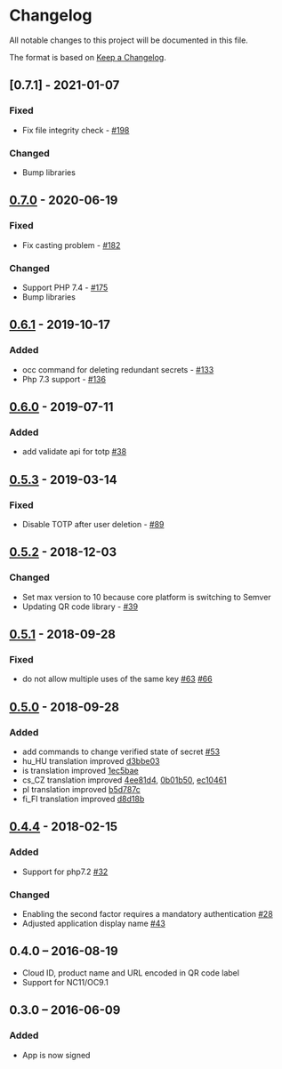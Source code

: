 # Changelog

All notable changes to this project will be documented in this file.

The format is based on [Keep a Changelog](http://keepachangelog.com/en/1.0.0/).


## [0.7.1] - 2021-01-07

### Fixed

- Fix file integrity check - [#198](https://github.com/owncloud/twofactor_totp/issues/198)

### Changed

- Bump libraries

## [0.7.0] - 2020-06-19

### Fixed

- Fix casting problem - [#182](https://github.com/owncloud/twofactor_totp/issues/182)

### Changed

- Support PHP 7.4 - [#175](https://github.com/owncloud/twofactor_totp/issues/175)
- Bump libraries

## [0.6.1] - 2019-10-17

### Added

- occ command for deleting redundant secrets - [#133](https://github.com/owncloud/twofactor_totp/pull/133)
- Php 7.3 support - [#136](https://github.com/owncloud/twofactor_totp/pull/136)

## [0.6.0] - 2019-07-11

### Added

- add validate api for totp [#38](https://github.com/owncloud/twofactor_totp/pull/38)

## [0.5.3] - 2019-03-14

### Fixed

- Disable TOTP after user deletion - [#89](https://github.com/owncloud/twofactor_totp/issues/89)

## [0.5.2] - 2018-12-03

### Changed

- Set max version to 10 because core platform is switching to Semver
- Updating QR code library - [#39](https://github.com/owncloud/twofactor_totp/issues/39)

## [0.5.1] - 2018-09-28

### Fixed

- do not allow multiple uses of the same key [#63](https://github.com/owncloud/twofactor_totp/pull/63) [#66](https://github.com/owncloud/twofactor_totp/pull/66)

## [0.5.0] - 2018-09-28

### Added

- add commands to change verified state of secret [#53](https://github.com/owncloud/twofactor_totp/pull/53)
- hu_HU translation improved [d3bbe03](https://github.com/owncloud/twofactor_totp/commit/d3bbe03976fae9467ce6197a4d2dff6f05589bf3)
- is translation improved [1ec5bae](https://github.com/owncloud/twofactor_totp/commit/1ec5baee7007933cc91d73edac58a6f51e0721b4)
- cs_CZ translation improved [4ee81d4](https://github.com/owncloud/twofactor_totp/commit/4ee81d4d8d6cd8d68b1eacf8572c02f9122d5415), [0b01b50](https://github.com/owncloud/twofactor_totp/commit/0b01b505e8373941ee6066082bb3a35101af405a),
[ec10461](https://github.com/owncloud/twofactor_totp/commit/ec104613388c3436b1dce4733bbf92f6495527c9)
- pl translation improved [b5d787c](https://github.com/owncloud/twofactor_totp/commit/b5d787c760b508a780564d654ed5bf8bb6d9e464)
- fi_FI translation improved [d8d18b](https://github.com/owncloud/twofactor_totp/commit/d8d18bcab511e12dc380498b74e250ffdf91f370)

## [0.4.4] - 2018-02-15

### Added

- Support for php7.2 [#32](https://github.com/owncloud/twofactor_totp/pull/32)

### Changed

- Enabling the second factor requires a mandatory authentication [#28](https://github.com/owncloud/twofactor_totp/pull/28)
- Adjusted application display name [#43](https://github.com/owncloud/twofactor_totp/pull/43)

## 0.4.0 – 2016-08-19

- Cloud ID, product name and URL encoded in QR code label
- Support for NC11/OC9.1

## 0.3.0 – 2016-06-09

### Added

- App is now signed

[Unreleased]: https://github.com/owncloud/twofactor_totp/compare/v0.7.0...master
[0.7.0]: https://github.com/owncloud/twofactor_totp/compare/v0.6.1...v0.7.0
[0.6.1]: https://github.com/owncloud/twofactor_totp/compare/v0.6.0...v0.6.1
[0.6.0]: https://github.com/owncloud/twofactor_totp/compare/0.5.3...v0.6.0
[0.5.3]: https://github.com/owncloud/twofactor_totp/compare/0.5.2...v0.5.3
[0.5.2]: https://github.com/owncloud/twofactor_totp/compare/0.5.1...0.5.2
[0.5.1]: https://github.com/owncloud/twofactor_totp/compare/0.5.0...0.5.1
[0.5.0]: https://github.com/owncloud/twofactor_totp/compare/0.4.4...0.5.0
[0.4.4]: https://github.com/owncloud/twofactor_totp/compare/0.3...0.4
